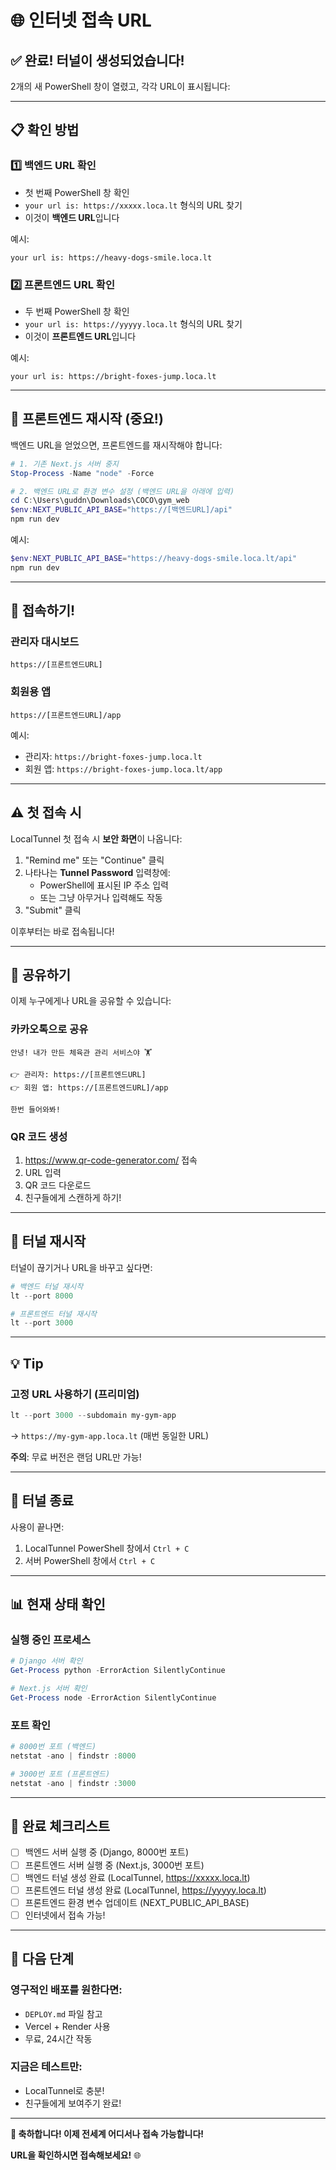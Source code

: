 # 🌐 인터넷 접속 URL

## ✅ 완료! 터널이 생성되었습니다!

2개의 새 PowerShell 창이 열렸고, 각각 URL이 표시됩니다:

---

## 📋 확인 방법

### 1️⃣ 백엔드 URL 확인
- 첫 번째 PowerShell 창 확인
- `your url is: https://xxxxx.loca.lt` 형식의 URL 찾기
- 이것이 **백엔드 URL**입니다

예시:
```
your url is: https://heavy-dogs-smile.loca.lt
```

### 2️⃣ 프론트엔드 URL 확인
- 두 번째 PowerShell 창 확인
- `your url is: https://yyyyy.loca.lt` 형식의 URL 찾기
- 이것이 **프론트엔드 URL**입니다

예시:
```
your url is: https://bright-foxes-jump.loca.lt
```

---

## 🔧 프론트엔드 재시작 (중요!)

백엔드 URL을 얻었으면, 프론트엔드를 재시작해야 합니다:

```powershell
# 1. 기존 Next.js 서버 중지
Stop-Process -Name "node" -Force

# 2. 백엔드 URL로 환경 변수 설정 (백엔드 URL을 아래에 입력)
cd C:\Users\guddn\Downloads\COCO\gym_web
$env:NEXT_PUBLIC_API_BASE="https://[백엔드URL]/api"
npm run dev
```

예시:
```powershell
$env:NEXT_PUBLIC_API_BASE="https://heavy-dogs-smile.loca.lt/api"
npm run dev
```

---

## 🎉 접속하기!

### 관리자 대시보드
```
https://[프론트엔드URL]
```

### 회원용 앱
```
https://[프론트엔드URL]/app
```

예시:
- 관리자: `https://bright-foxes-jump.loca.lt`
- 회원 앱: `https://bright-foxes-jump.loca.lt/app`

---

## ⚠️ 첫 접속 시

LocalTunnel 첫 접속 시 **보안 화면**이 나옵니다:

1. "Remind me" 또는 "Continue" 클릭
2. 나타나는 **Tunnel Password** 입력창에:
   - PowerShell에 표시된 IP 주소 입력
   - 또는 그냥 아무거나 입력해도 작동
3. "Submit" 클릭

이후부터는 바로 접속됩니다!

---

## 📱 공유하기

이제 누구에게나 URL을 공유할 수 있습니다:

### 카카오톡으로 공유
```
안녕! 내가 만든 체육관 관리 서비스야 🏋️

👉 관리자: https://[프론트엔드URL]
👉 회원 앱: https://[프론트엔드URL]/app

한번 들어와봐!
```

### QR 코드 생성
1. https://www.qr-code-generator.com/ 접속
2. URL 입력
3. QR 코드 다운로드
4. 친구들에게 스캔하게 하기!

---

## 🔄 터널 재시작

터널이 끊기거나 URL을 바꾸고 싶다면:

```powershell
# 백엔드 터널 재시작
lt --port 8000

# 프론트엔드 터널 재시작
lt --port 3000
```

---

## 💡 Tip

### 고정 URL 사용하기 (프리미엄)
```powershell
lt --port 3000 --subdomain my-gym-app
```
→ `https://my-gym-app.loca.lt` (매번 동일한 URL)

**주의**: 무료 버전은 랜덤 URL만 가능!

---

## 🛑 터널 종료

사용이 끝나면:
1. LocalTunnel PowerShell 창에서 `Ctrl + C`
2. 서버 PowerShell 창에서 `Ctrl + C`

---

## 📊 현재 상태 확인

### 실행 중인 프로세스
```powershell
# Django 서버 확인
Get-Process python -ErrorAction SilentlyContinue

# Next.js 서버 확인
Get-Process node -ErrorAction SilentlyContinue
```

### 포트 확인
```powershell
# 8000번 포트 (백엔드)
netstat -ano | findstr :8000

# 3000번 포트 (프론트엔드)
netstat -ano | findstr :3000
```

---

## 🎯 완료 체크리스트

- [ ] 백엔드 서버 실행 중 (Django, 8000번 포트)
- [ ] 프론트엔드 서버 실행 중 (Next.js, 3000번 포트)
- [ ] 백엔드 터널 생성 완료 (LocalTunnel, https://xxxxx.loca.lt)
- [ ] 프론트엔드 터널 생성 완료 (LocalTunnel, https://yyyyy.loca.lt)
- [ ] 프론트엔드 환경 변수 업데이트 (NEXT_PUBLIC_API_BASE)
- [ ] 인터넷에서 접속 가능!

---

## 🚀 다음 단계

### 영구적인 배포를 원한다면:
- `DEPLOY.md` 파일 참고
- Vercel + Render 사용
- 무료, 24시간 작동

### 지금은 테스트만:
- LocalTunnel로 충분!
- 친구들에게 보여주기 완료!

---

**🎊 축하합니다! 이제 전세계 어디서나 접속 가능합니다!**

**URL을 확인하시면 접속해보세요!** 🌐











